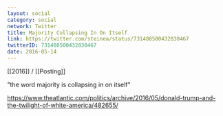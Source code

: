 ```yaml
---
layout: social
category: social
network: Twitter
title: Majority Collapsing In On Itself
link: https://twitter.com/steinea/status/731488500432830467
twitterID: 731488500432830467
date: 2016-05-14
---
```


[[2016]] / [[Posting]]

"the word majority is collapsing in on itself"

<https://www.theatlantic.com/politics/archive/2016/05/donald-trump-and-the-twilight-of-white-america/482655/>
